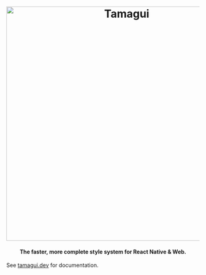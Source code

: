 <h1 align="center">
  <img margin="auto" width="612px" src="https://raw.githubusercontent.com/tamagui/tamagui/master/tamagui.svg" alt="Tamagui">
  <br>
</h1>

<h4 align="center">The faster, more complete style system for React Native & Web.</h4>

See [tamagui.dev](https://tamagui.dev) for documentation.
